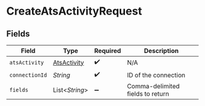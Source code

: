 # CreateAtsActivityRequest


## Fields

| Field                                             | Type                                              | Required                                          | Description                                       |
| ------------------------------------------------- | ------------------------------------------------- | ------------------------------------------------- | ------------------------------------------------- |
| `atsActivity`                                     | [AtsActivity](../../models/shared/AtsActivity.md) | :heavy_check_mark:                                | N/A                                               |
| `connectionId`                                    | *String*                                          | :heavy_check_mark:                                | ID of the connection                              |
| `fields`                                          | List\<*String*>                                   | :heavy_minus_sign:                                | Comma-delimited fields to return                  |